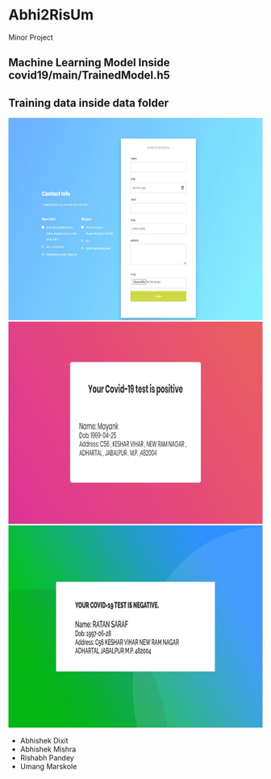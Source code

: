 # Abhi2RisUm
Minor Project 
<h2>Machine Learning Model Inside covid19/main/TrainedModel.h5</h2>
<h2>Training data inside data folder</h2>
<img src='frontpage.JPG' width=800px height=400px><img src='positiveex.JPG' width=800px height=400px> <img src='negativeex.JPG' width=800px height=400px>
<ul>
  <li>Abhishek Dixit</li>
  <li>Abhishek Mishra</li>
  <li>Rishabh Pandey</li>
  <li>Umang Marskole</li>
 </ul>
